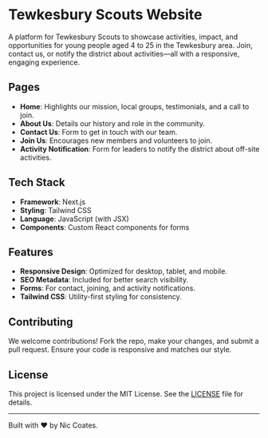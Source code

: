 # Tewkesbury Scouts Website

A platform for Tewkesbury Scouts to showcase activities, impact, and opportunities for young people aged 4 to 25 in the Tewkesbury area. Join, contact us, or notify the district about activities—all with a responsive, engaging experience.

## Pages

- **Home**: Highlights our mission, local groups, testimonials, and a call to join.
- **About Us**: Details our history and role in the community.
- **Contact Us**: Form to get in touch with our team.
- **Join Us**: Encourages new members and volunteers to join.
- **Activity Notification**: Form for leaders to notify the district about off-site activities.

## Tech Stack

- **Framework**: Next.js
- **Styling**: Tailwind CSS
- **Language**: JavaScript (with JSX)
- **Components**: Custom React components for forms

## Features

- **Responsive Design**: Optimized for desktop, tablet, and mobile.
- **SEO Metadata**: Included for better search visibility.
- **Forms**: For contact, joining, and activity notifications.
- **Tailwind CSS**: Utility-first styling for consistency.

## Contributing

We welcome contributions! Fork the repo, make your changes, and submit a pull request. Ensure your code is responsive and matches our style.

## License

This project is licensed under the MIT License. See the [LICENSE](LICENSE) file for details.

---

Built with ❤️ by Nic Coates.